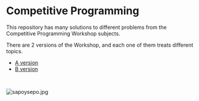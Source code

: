 # Competitive Programming

This repository has many solutions to different problems from the Competitive Programming Workshop subjects.

There are 2 versions of the Workshop, and each one of them treats different topics.

- <a href=A/README.md> A version </a>
- <a href=B/README.md> B version </a>

<br>

![sapoysepo.jpg](https://cdn.slidesharecdn.com/ss_thumbnails/sapo-y-sepo-cuentos-para-toda-la-vida-220707214433-243b59f6-thumbnail.jpg?width=640&height=640&fit=bounds)

